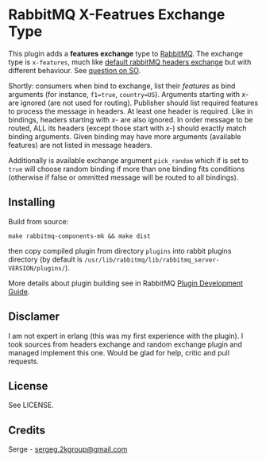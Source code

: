 # RabbitMQ X-Featrues Exchange Type #

This plugin adds a __features exchange__ type to [RabbitMQ](http://www.rabbitmq.com). The exchange type is `x-features`, much like [default rabbitMQ headers exchange](https://github.com/rabbitmq/rabbitmq-server/blob/master/src/rabbit_exchange_type_headers.erl) but with different behaviour. See [question on SO](http://stackoverflow.com/q/40606942/1002036).

Shortly: consumers when bind to exchange, list their _features_ as bind arguments (for instance, `f1=true`, `country=US`). Arguments starting with _x-_ are ignored (are not used for routing). Publisher should list required features to process the message in headers. At least one header is required. Like in bindings, headers starting with _x-_ are also ignored. In order message to be routed, ALL its headers (except those start with _x-_) should exactly match binding arguments. Given binding may have more arguments (available features) are not listed in message headers.

Additionally is available exchange argument `pick_random` which if is set to `true` will choose random binding if more than one binding fits conditions (otherwise if false or ommitted message will be routed to all bindings).

## Installing ##

Build from source:

    make rabbitmq-components-mk && make dist

then copy compiled plugin from directory `plugins` into rabbit plugins directory (by default is `/usr/lib/rabbitmq/lib/rabbitmq_server-VERSION/plugins/`).

More details about plugin building see in RabbitMQ [Plugin Development Guide](https://www.rabbitmq.com/plugin-development.html).

## Disclamer ##

I am not expert in erlang (this was my first experience with the plugin). I took sources from headers exchange and random exchange plugin and managed implement this one. Would be glad for help, critic and pull requests.

## License ##

See LICENSE.

## Credits ##

Serge - sergeg.2kgroup@gmail.com
